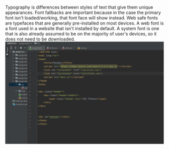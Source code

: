 Typography is differences between styles of text that give them unique appearances.
Font fallbacks are important because in the case the primary font isn't loaded/working, that font face will show instead.
Web safe fonts are typefaces that are generally pre-installed on most devices. A web font is a font used in a website that isn't installed by default. A system font is one that is also already assumed to be on the majority of user's devices, so it does not need to be downloaded.
<img src="screenie.png" alt="Screenshot for work">